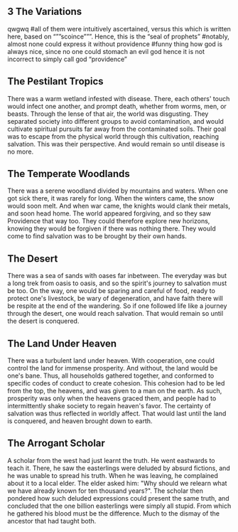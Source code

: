 ## 3 The Variations

qwgwq #all of them were intuitively ascertained, versus this which is written here, based on “””scoince”””. Hence, this is the “seal of prophets” #notably, almost none could express it without providence
#funny thing how god is always nice, since no one could stomach an evil god hence it is not incorrect to simply call god “providence”

## The Pestilant Tropics

There was a warm wetland infested with disease. There, each others' touch would infect one another, and prompt death, whether from worms, men, or beasts. Through the lense of that air, the world was disgusting. They separated society into different groups to avoid contamination, and would cultivate spiritual pursuits far away from the contaminated soils. Their goal was to escape from the physical world through this cultivation, reaching salvation. This was their perspective. And would remain so until disease is no more.

## The Temperate Woodlands

There was a serene woodland divided by mountains and waters. When one got sick there, it was rarely for long. When the winters came, the snow would soon melt. And when war came, the knights would clank their metals, and soon head home. The world appeared forgiving, and so they saw Providence that way too. They could therefore explore new horizons, knowing they would be forgiven if there was nothing there. They would come to find salvation was to be brought by their own hands.

## The Desert

There was a sea of sands with oases far inbetween. The everyday was but a long trek from oasis to oasis, and so the spirit's journey to salvation must be too. On the way, one would be sparing and careful of food, ready to protect one's livestock, be wary of degeneration, and have faith there will be respite at the end of the wandering. So if one followed life like a journey through the desert, one would reach salvation. That would remain so until the desert is conquered.

## The Land Under Heaven

There was a turbulent land under heaven. With cooperation, one could control the land for immense prosperity. And without, the land would be one's bane. Thus, all households gathered together, and conformed to specific codes of conduct to create cohesion. This cohesion had to be led from the top, the heavens, and was given to a man on the earth. As such, prosperity was only when the heavens graced them, and people had to intermittently shake society to regain heaven's favor. The certainty of salvation was thus reflected in worldly affect. That would last until the land is conquered, and heaven brought down to earth.

## The Arrogant Scholar

A scholar from the west had just learnt the truth. He went eastwards to teach it. There, he saw the easterlings were deluded by absurd fictions, and he was unable to spread his truth. When he was leaving, he complained about it to a local elder. The elder asked him: "Why should we relearn what we have already known for ten thousand years?". The scholar then pondered how such deluded expressions could present the same truth, and concluded that the one billion easterlings were simply all stupid. From which he gathered his blood must be the difference. Much to the dismay of the ancestor that had taught both.
